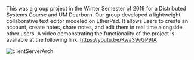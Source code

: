 This was a group project in the Winter Semester of 2019 for a Distributed Systems Course and UM Dearborn.  Our group developed a lightweight collaborative text editor modeled on EtherPad.  It allows users to create an account, create notes, share notes, and edit them in real time alongside other users.   A video demonstrating the functionality of the project is available at the following link.
https://youtu.be/Kwa39vGP9fA

![clientServerArch](master/images/architecture.png)

